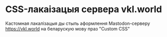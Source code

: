 # CSS-лакаізацыя сервера vkl.world
Кастомная лакалізацыя ды стыль аформлення Mastodon-серверу https://vkl.world на беларускую мову праз "Custom CSS"
